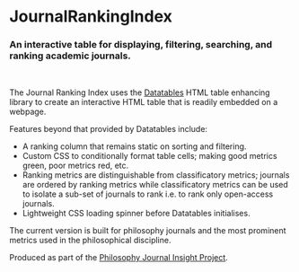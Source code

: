 # JournalRankingIndex
<h3>An interactive table for displaying, filtering, searching, and ranking academic journals.</h3><br>

The Journal Ranking Index uses the <a href="https://datatables.net/">Datatables</a> HTML table enhancing library to create an interactive HTML table that is readily embedded on a webpage. 

Features beyond that provided by Datatables include:
  - A ranking column that remains static on sorting and filtering.
  - Custom CSS to conditionally format table cells; making good metrics green, poor metrics red, etc.
  - Ranking metrics are distinguishable from classificatory metrics; journals are ordered by ranking metrics while classificatory metrics can be used to isolate a sub-set of journals to rank i.e. to rank only open-access journals.
  - Lightweight CSS loading spinner before Datatables initialises.

The current version is built for philosophy journals and the most prominent metrics used in the philosophical discipline. 

Produced as part of the <a href="https://www.pjip.org/">Philosophy Journal Insight Project</a>.
